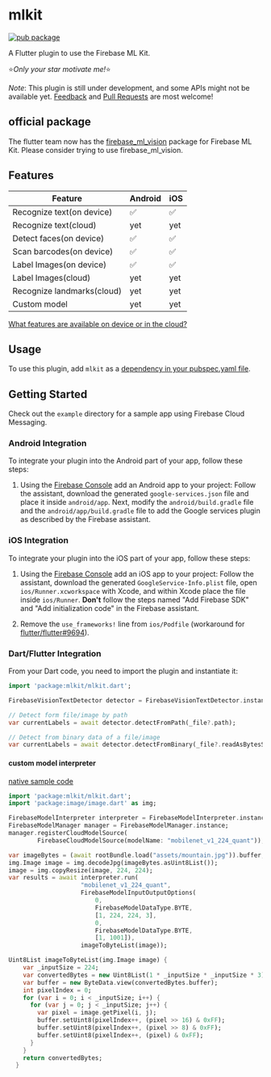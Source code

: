 # mlkit

[![pub package](https://img.shields.io/pub/v/mlkit.svg)](https://pub.dartlang.org/packages/mlkit)

A Flutter plugin to use the Firebase ML Kit.

:star:*Only your star motivate me!*:star:

*Note*: This plugin is still under development, and some APIs might not be available yet. [Feedback](https://github.com/azihsoyn/flutter_mlkit/issues) and [Pull Requests](https://github.com/azihsoyn/flutter_mlkit/pulls) are most welcome!

## official package
The flutter team now has the [firebase_ml_vision](https://pub.dartlang.org/packages/firebase_ml_vision) package for Firebase ML Kit. Please consider trying to use firebase_ml_vision. 

## Features

| Feature                        | Android | iOS |
|--------------------------------|---------|-----|
| Recognize text(on device)      | ✅      | ✅  |
| Recognize text(cloud)          | yet     | yet |
| Detect faces(on device)        | ✅      | ✅  |
| Scan barcodes(on device)       | ✅      | ✅  |
| Label Images(on device)        | ✅      | ✅  |
| Label Images(cloud)            | yet     | yet |
| Recognize landmarks(cloud)     | yet     | yet |
| Custom model                   | yet     | yet |

[What features are available on device or in the cloud?](https://firebase.google.com/docs/ml-kit/)

## Usage
To use this plugin, add `mlkit` as a [dependency in your pubspec.yaml file](https://flutter.io/platform-plugins/).

## Getting Started

Check out the `example` directory for a sample app using Firebase Cloud Messaging.

### Android Integration

To integrate your plugin into the Android part of your app, follow these steps:

1. Using the [Firebase Console](https://console.firebase.google.com/) add an Android app to your project: Follow the assistant, download the generated `google-services.json` file and place it inside `android/app`. Next, modify the `android/build.gradle` file and the `android/app/build.gradle` file to add the Google services plugin as described by the Firebase assistant.

### iOS Integration

To integrate your plugin into the iOS part of your app, follow these steps:

1. Using the [Firebase Console](https://console.firebase.google.com/) add an iOS app to your project: Follow the assistant, download the generated `GoogleService-Info.plist` file, open `ios/Runner.xcworkspace` with Xcode, and within Xcode place the file inside `ios/Runner`. **Don't** follow the steps named "Add Firebase SDK" and "Add initialization code" in the Firebase assistant.

1. Remove the `use_frameworks!` line from `ios/Podfile` (workaround for [flutter/flutter#9694](https://github.com/flutter/flutter/issues/9694)).

### Dart/Flutter Integration

From your Dart code, you need to import the plugin and instantiate it:

```dart
import 'package:mlkit/mlkit.dart';

FirebaseVisionTextDetector detector = FirebaseVisionTextDetector.instance;

// Detect form file/image by path
var currentLabels = await detector.detectFromPath(_file?.path);

// Detect from binary data of a file/image
var currentLabels = await detector.detectFromBinary(_file?.readAsBytesSync());
```

#### custom model interpreter

[native sample code](https://github.com/googlecodelabs/mlkit-android/blob/master/custom-model/final/app/src/main/java/com/google/firebase/codelab/mlkit_custommodel/MainActivity.java)

```dart
import 'package:mlkit/mlkit.dart';
import 'package:image/image.dart' as img;

FirebaseModelInterpreter interpreter = FirebaseModelInterpreter.instance;
FirebaseModelManager manager = FirebaseModelManager.instance;
manager.registerCloudModelSource(
        FirebaseCloudModelSource(modelName: "mobilenet_v1_224_quant"));

var imageBytes = (await rootBundle.load("assets/mountain.jpg")).buffer;
img.Image image = img.decodeJpg(imageBytes.asUint8List());
image = img.copyResize(image, 224, 224);
var results = await interpreter.run(
                    "mobilenet_v1_224_quant",
                    FirebaseModelInputOutputOptions(
                        0,
                        FirebaseModelDataType.BYTE,
                        [1, 224, 224, 3],
                        0,
                        FirebaseModelDataType.BYTE,
                        [1, 1001]),
                    imageToByteList(image));

Uint8List imageToByteList(img.Image image) {
    var _inputSize = 224;
    var convertedBytes = new Uint8List(1 * _inputSize * _inputSize * 3);
    var buffer = new ByteData.view(convertedBytes.buffer);
    int pixelIndex = 0;
    for (var i = 0; i < _inputSize; i++) {
      for (var j = 0; j < _inputSize; j++) {
        var pixel = image.getPixel(i, j);
        buffer.setUint8(pixelIndex++, (pixel >> 16) & 0xFF);
        buffer.setUint8(pixelIndex++, (pixel >> 8) & 0xFF);
        buffer.setUint8(pixelIndex++, (pixel) & 0xFF);
      }
    }
    return convertedBytes;
  }
```
